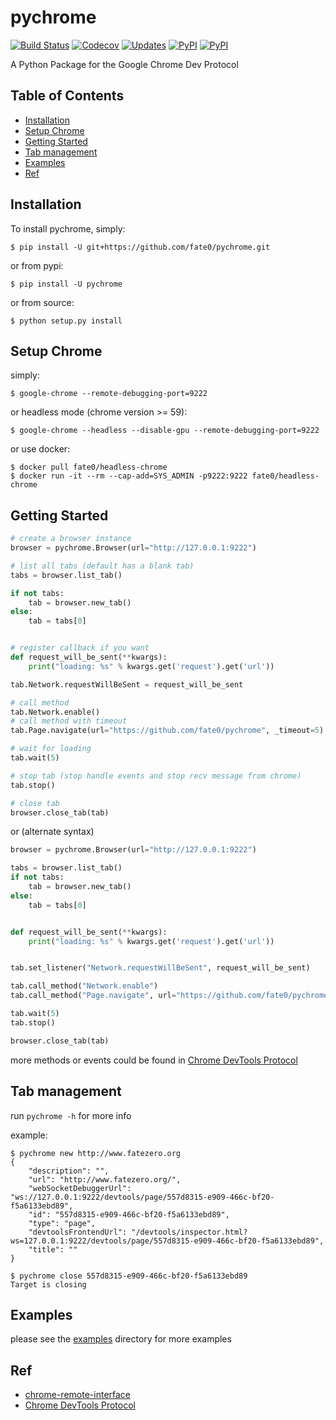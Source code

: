 # pychrome

[![Build Status](https://travis-ci.org/fate0/pychrome.svg?branch=master)](https://travis-ci.org/fate0/pychrome)
[![Codecov](https://img.shields.io/codecov/c/github/fate0/pychrome.svg)](https://codecov.io/gh/fate0/pychrome)
[![Updates](https://pyup.io/repos/github/fate0/pychrome/shield.svg)](https://pyup.io/repos/github/fate0/pychrome/)
[![PyPI](https://img.shields.io/pypi/v/pychrome.svg)](https://pypi.python.org/pypi/pychrome)
[![PyPI](https://img.shields.io/pypi/pyversions/pychrome.svg)](https://github.com/fate0/pychrome)

A Python Package for the Google Chrome Dev Protocol

## Table of Contents

* [Installation](#installation)
* [Setup Chrome](#setup-chrome)
* [Getting Started](#getting-started)
* [Tab management](#tab-management)
* [Examples](#examples)
* [Ref](#ref)


## Installation

To install pychrome, simply:

```
$ pip install -U git+https://github.com/fate0/pychrome.git
```

or from pypi:

```
$ pip install -U pychrome
```

or from source:

```
$ python setup.py install
```

## Setup Chrome

simply:

```
$ google-chrome --remote-debugging-port=9222
```

or headless mode (chrome version >= 59):

```
$ google-chrome --headless --disable-gpu --remote-debugging-port=9222
```

or use docker:

```
$ docker pull fate0/headless-chrome
$ docker run -it --rm --cap-add=SYS_ADMIN -p9222:9222 fate0/headless-chrome
```

## Getting Started

``` python
# create a browser instance
browser = pychrome.Browser(url="http://127.0.0.1:9222")

# list all tabs (default has a blank tab)
tabs = browser.list_tab()

if not tabs:
    tab = browser.new_tab()
else:
    tab = tabs[0]


# register callback if you want
def request_will_be_sent(**kwargs):
    print("loading: %s" % kwargs.get('request').get('url'))

tab.Network.requestWillBeSent = request_will_be_sent

# call method
tab.Network.enable()
# call method with timeout
tab.Page.navigate(url="https://github.com/fate0/pychrome", _timeout=5)

# wait for loading
tab.wait(5)

# stop tab (stop handle events and stop recv message from chrome)
tab.stop()

# close tab
browser.close_tab(tab)

```

or (alternate syntax)

``` python
browser = pychrome.Browser(url="http://127.0.0.1:9222")

tabs = browser.list_tab()
if not tabs:
    tab = browser.new_tab()
else:
    tab = tabs[0]


def request_will_be_sent(**kwargs):
    print("loading: %s" % kwargs.get('request').get('url'))


tab.set_listener("Network.requestWillBeSent", request_will_be_sent)

tab.call_method("Network.enable")
tab.call_method("Page.navigate", url="https://github.com/fate0/pychrome", _timeout=5)

tab.wait(5)
tab.stop()

browser.close_tab(tab)
```

more methods or events could be found in
[Chrome DevTools Protocol](https://chromedevtools.github.io/devtools-protocol/tot/)


## Tab management

run `pychrome -h` for more info

example:
```
$ pychrome new http://www.fatezero.org
{
    "description": "",
    "url": "http://www.fatezero.org/",
    "webSocketDebuggerUrl": "ws://127.0.0.1:9222/devtools/page/557d8315-e909-466c-bf20-f5a6133ebd89",
    "id": "557d8315-e909-466c-bf20-f5a6133ebd89",
    "type": "page",
    "devtoolsFrontendUrl": "/devtools/inspector.html?ws=127.0.0.1:9222/devtools/page/557d8315-e909-466c-bf20-f5a6133ebd89",
    "title": ""
}

$ pychrome close 557d8315-e909-466c-bf20-f5a6133ebd89
Target is closing
```

## Examples

please see the [examples](http://github.com/fate0/pychrome/blob/master/examples) directory for more examples


## Ref

* [chrome-remote-interface](https://github.com/cyrus-and/chrome-remote-interface/)
* [Chrome DevTools Protocol](https://chromedevtools.github.io/devtools-protocol/tot/)
